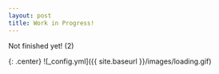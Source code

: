 ```yaml
---
layout: post
title: Work in Progress!
---
```


Not finished yet! (2)

{: .center}
![_config.yml]({{ site.baseurl }}/images/loading.gif)

